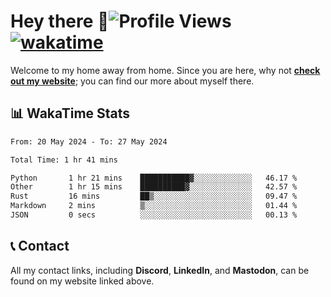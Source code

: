 # Hey there :wave:![Profile Views](https://komarev.com/ghpvc/?username=skifli) [![wakatime](https://wakatime.com/badge/user/b4317b02-0c6d-457b-82a4-a448b8a8d1df.svg)](https://wakatime.com/@b4317b02-0c6d-457b-82a4-a448b8a8d1df)

Welcome to my home away from home. Since you are here, why not [**check out my website**](https://skifli.github.io); you can find our more about myself there.

## 📊 WakaTime Stats

<!--START_SECTION:waka-->

```txt
From: 20 May 2024 - To: 27 May 2024

Total Time: 1 hr 41 mins

Python       1 hr 21 mins    ███████████▓░░░░░░░░░░░░░   46.17 %
Other        1 hr 15 mins    ██████████▓░░░░░░░░░░░░░░   42.57 %
Rust         16 mins         ██▒░░░░░░░░░░░░░░░░░░░░░░   09.47 %
Markdown     2 mins          ▒░░░░░░░░░░░░░░░░░░░░░░░░   01.44 %
JSON         0 secs          ░░░░░░░░░░░░░░░░░░░░░░░░░   00.13 %
```

<!--END_SECTION:waka-->

## 📞 Contact

All my contact links, including **Discord**, **LinkedIn**, and **Mastodon**, can be found on my website linked above.

